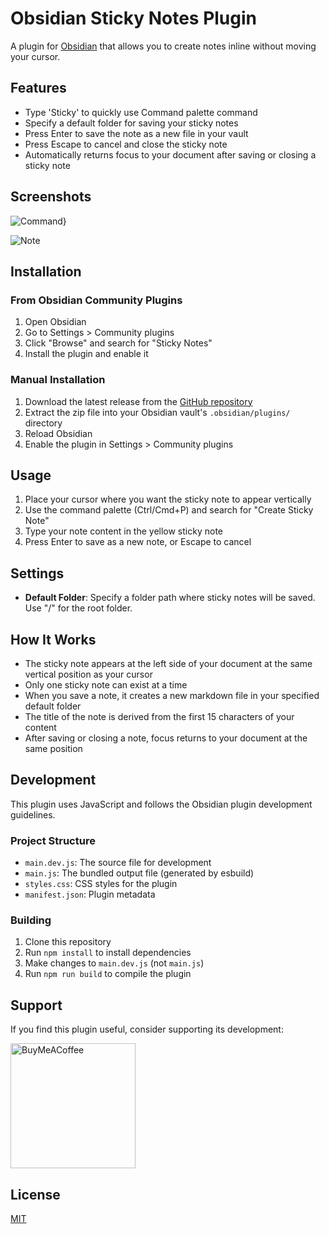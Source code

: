 # Obsidian Sticky Notes Plugin

A plugin for [Obsidian](https://obsidian.md) that allows you to create notes inline without moving your cursor.

## Features

- Type 'Sticky' to quickly use Command palette command
- Specify a default folder for saving your sticky notes
- Press Enter to save the note as a new file in your vault
- Press Escape to cancel and close the sticky note
- Automatically returns focus to your document after saving or closing a sticky note

## Screenshots

![Command}](https://tilt-vc-static.s3.us-east-1.amazonaws.com/obsidian-stickynote-github-pics/Screenshot+2025-03-07+at+11.17.46%E2%80%AFAM.png)

![Note](https://tilt-vc-static.s3.us-east-1.amazonaws.com/obsidian-stickynote-github-pics/Screenshot+2025-03-07+at+11.17.54%E2%80%AFAM.png)

## Installation

### From Obsidian Community Plugins

1. Open Obsidian
2. Go to Settings > Community plugins
3. Click "Browse" and search for "Sticky Notes"
4. Install the plugin and enable it

### Manual Installation

1. Download the latest release from the [GitHub repository](https://github.com/dpigera/obsidian-postit-extension/releases)
2. Extract the zip file into your Obsidian vault's `.obsidian/plugins/` directory
3. Reload Obsidian
4. Enable the plugin in Settings > Community plugins

## Usage

1. Place your cursor where you want the sticky note to appear vertically
2. Use the command palette (Ctrl/Cmd+P) and search for "Create Sticky Note"
3. Type your note content in the yellow sticky note
4. Press Enter to save as a new note, or Escape to cancel

## Settings

- **Default Folder**: Specify a folder path where sticky notes will be saved. Use "/" for the root folder.

## How It Works

- The sticky note appears at the left side of your document at the same vertical position as your cursor
- Only one sticky note can exist at a time
- When you save a note, it creates a new markdown file in your specified default folder
- The title of the note is derived from the first 15 characters of your content
- After saving or closing a note, focus returns to your document at the same position

## Development

This plugin uses JavaScript and follows the Obsidian plugin development guidelines.

### Project Structure

- `main.dev.js`: The source file for development
- `main.js`: The bundled output file (generated by esbuild)
- `styles.css`: CSS styles for the plugin
- `manifest.json`: Plugin metadata

### Building

1. Clone this repository
2. Run `npm install` to install dependencies
3. Make changes to `main.dev.js` (not `main.js`)
4. Run `npm run build` to compile the plugin

## Support

If you find this plugin useful, consider supporting its development:

[<img src="https://cdn.buymeacoffee.com/buttons/v2/default-yellow.png" alt="BuyMeACoffee" width="200">](https://www.buymeacoffee.com/yourusername)

## License

[MIT](LICENSE) 